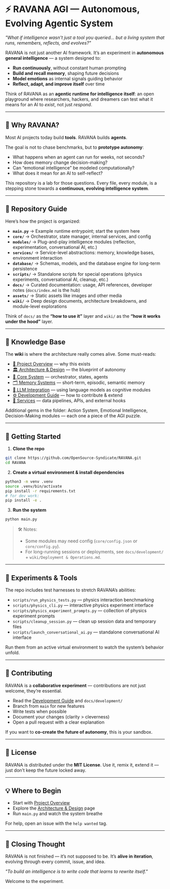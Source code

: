 # ⚡ RAVANA AGI — Autonomous, Evolving Agentic System

*"What if intelligence wasn’t just a tool you queried… but a living system that runs, remembers, reflects, and evolves?"*

RAVANA is not just another AI framework.
It’s an experiment in **autonomous general intelligence** — a system designed to:

* **Run continuously**, without constant human prompting
* **Build and recall memory**, shaping future decisions
* **Model emotions** as internal signals guiding behavior
* **Reflect, adapt, and improve itself** over time

Think of RAVANA as an **agentic runtime for intelligence itself**: an open playground where researchers, hackers, and dreamers can test what it means for an AI to *exist*, not just *respond*.

---

## 🌌 Why RAVANA?

Most AI projects today build **tools**.
RAVANA builds **agents**.

The goal is not to chase benchmarks, but to **prototype autonomy**:

* What happens when an agent can run for weeks, not seconds?
* How does memory change decision-making?
* Can “emotional intelligence” be modeled computationally?
* What does it mean for an AI to self-reflect?

This repository is a lab for those questions. Every file, every module, is a stepping stone towards a **continuous, evolving intelligence system**.

---

## 📂 Repository Guide

Here’s how the project is organized:

* **`main.py`** → Example runtime entrypoint; start the system here
* **`core/`** → Orchestrator, state manager, internal services, and config
* **`modules/`** → Plug-and-play intelligence modules (reflection, experimentation, conversational AI, etc.)
* **`services/`** → Service-level abstractions: memory, knowledge bases, environment interaction
* **`database/`** → Schemas, models, and the database engine for long-term persistence
* **`scripts/`** → Standalone scripts for special operations (physics experiments, conversational AI, cleanup, etc.)
* **`docs/`** → Curated documentation: usage, API references, developer notes (`docs/index.md` is the hub)
* **`assets/`** → Static assets like images and other media
* **`wiki/`** → Deep design documents, architecture breakdowns, and module-level explorations

Think of `docs/` as the **“how to use it”** layer and `wiki/` as the **“how it works under the hood”** layer.

---

## 📖 Knowledge Base

The **wiki** is where the architecture really comes alive. Some must-reads:

* [📜 Project Overview](wiki/Project%20Overview.md) — why this exists
* [🏛 Architecture & Design](wiki/Architecture%20&%20Design.md) — the blueprint of autonomy
* [🧠 Core System](wiki/Core%20System.md) — orchestrator, states, agents
* [🗂 Memory Systems](wiki/Memory%20Systems.md) — short-term, episodic, semantic memory
* [🤝 LLM Integration](wiki/LLM%20Integration.md) — using language models as cognitive modules
* [⚙️ Development Guide](wiki/Development%20Guide.md) — how to contribute & extend
* [🔌 Services](wiki/Services.md) — data pipelines, APIs, and external hooks

Additional gems in the folder: Action System, Emotional Intelligence, Decision-Making modules — each one a piece of the AGI puzzle.

---

## 🚀 Getting Started

1. **Clone the repo**

```bash
git clone https://github.com/OpenSource-Syndicate/RAVANA.git
cd RAVANA
```

2. **Create a virtual environment & install dependencies**

```bash
python3 -m venv .venv
source .venv/bin/activate
pip install -r requirements.txt
# for dev work:
pip install -e .
```

3. **Run the system**

```bash
python main.py
```

> 🛠 Notes:
>
> * Some modules may need config (`core/config.json` or `core/config.py`).
> * For long-running sessions or deployments, see `docs/development/` + `wiki/Deployment & Operations.md`.

---

## 🧪 Experiments & Tools

The repo includes test harnesses to stretch RAVANA’s abilities:

* `scripts/run_physics_tests.py` — physics interaction benchmarking
* `scripts/physics_cli.py` — interactive physics experiment interface
* `scripts/physics_experiment_prompts.py` — collection of physics experiment prompts
* `scripts/cleanup_session.py` — clean up session data and temporary files
* `scripts/launch_conversational_ai.py` — standalone conversational AI interface

Run them from an active virtual environment to watch the system’s behavior unfold.

---

## 🤝 Contributing

RAVANA is a **collaborative experiment** — contributions are not just welcome, they’re essential.

* Read the [Development Guide](wiki/Development%20Guide.md) and `docs/development/`
* Branch from `main` for new features
* Write tests when possible
* Document your changes (clarity > cleverness)
* Open a pull request with a clear explanation

If you want to **co-create the future of autonomy**, this is your sandbox.

---

## 📜 License

RAVANA is distributed under the **MIT License**.
Use it, remix it, extend it — just don’t keep the future locked away.

---

## 💡 Where to Begin

* Start with [Project Overview](wiki/Project%20Overview.md)
* Explore the [Architecture & Design](wiki/Architecture%20&%20Design.md) page
* Run `main.py` and watch the system breathe

For help, open an issue with the `help wanted` tag.

---

## 🌱 Closing Thought

RAVANA is not finished — it’s not supposed to be.
It’s **alive in iteration**, evolving through every commit, issue, and idea.

*"To build an intelligence is to write code that learns to rewrite itself."*

Welcome to the experiment.

